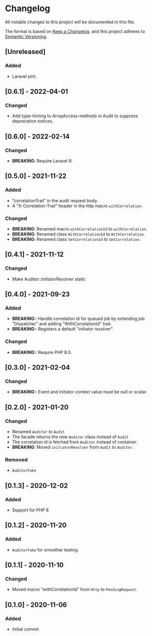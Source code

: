 # Changelog

All notable changes to this project will be documented in this file.

The format is based on [Keep a Changelog](https://keepachangelog.com/en/1.0.0/),
and this project adheres to [Semantic Versioning](https://semver.org/spec/v2.0.0.html).

## [Unreleased]

### Added
- Laravel pint.

## [0.6.1] - 2022-04-01

### Changed
- Add type-hinting to ArrayAccess-methods in Audit to suppress deprecation notices.

## [0.6.0] - 2022-02-14

### Changed
- **BREAKING**: Require Laravel 9.

## [0.5.0] - 2021-11-22

### Added
- "correlationTrail" in the audit request body.
- A "X-Correlation-Trail" header in the http macro `withCorrelation`.

### Changed
- **BREAKING**: Renamed macro `withCorrelationId` to `withCorrelation`.
- **BREAKING**: Renamed class `WithCorrelationId` to `WithCorrelation`.
- **BREAKING**: Renamed class `SetCorrelationId` to `SetCorrelation`.

## [0.4.1] - 2021-11-12

### Changed
- Make Auditor::initiatorResolver static

## [0.4.0] - 2021-09-23

### Added
- **BREAKING:**: Handle correlation id for queued job by extending job "Dispatcher" and adding "WithCorrelationId" trait.
- **BREAKING:**: Registers a default "initiator resolver".

### Changed
- **BREAKING:**: Require PHP 8.0.

## [0.3.0] - 2021-02-04

### Changed
- **BREAKING:**: Event and initiator context value must be null or scalar.

## [0.2.0] - 2021-01-20

### Changed
- Renamed `Auditor` to `Audit`
- The facade returns the new `Auditor` class instead of `Audit`
- The correlation id is fetched from `Auditor` instead of container.
- **BREAKING**: Moved `initiatorResolver` from `Audit` to `Auditor`.

### Removed
- `AuditorFake`

## [0.1.3] - 2020-12-02

### Added
- Support for PHP 8

## [0.1.2] - 2020-11-20

### Added
- `AuditorFake` for smoother testing

## [0.1.1] - 2020-11-10

### Changed
- Moved macro "withCorrelationId" from `Http` to `PendingRequest`.

## [0.1.0] - 2020-11-06

### Added
- Initial commit

